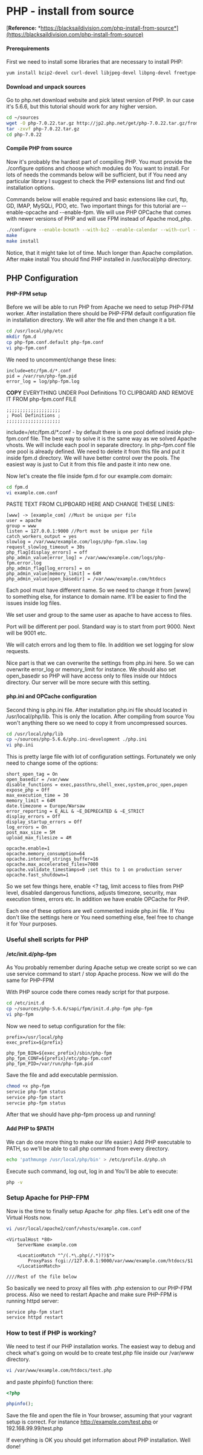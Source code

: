# PHP - install from source
[**Reference:** *https://blacksaildivision.com/php-install-from-source*](https://blacksaildivision.com/php-install-from-source)

#### Prerequirements
First we need to install some libraries that are necessary to install PHP:
```sh
yum install bzip2-devel curl-devel libjpeg-devel libpng-devel freetype-devel libc-client-devel.i686 libc-client-devel libmcrypt-devel libxml2-devel openssl-devel -y
```

#### Download and unpack sources
Go to php.net download website and pick latest version of PHP. In our case it's 5.6.6, but this tutorial should work for any higher version.
```sh
cd ~/sources
wget -O php-7.0.22.tar.gz http://jp2.php.net/get/php-7.0.22.tar.gz/from/this/mirror
tar -zxvf php-7.0.22.tar.gz
cd php-7.0.22
```

#### Compile PHP from source
Now it's probably the hardest part of compiling PHP. You must provide the ./configure options and choose which modules do You want to install. For lots of needs the commands below will be sufficient, but if You need any particular library I suggest to check the PHP extensions list and find out installation options.

Commands below will enable required and basic extensions like curl, ftp, GD, IMAP, MySQLi, PDO, etc. Two important things for this tutorial are --enable-opcache and --enable-fpm. We will use PHP OPCache that comes with newer versions of PHP and will use FPM instead of Apache mod_php.
```sh
./configure --enable-bcmath --with-bz2 --enable-calendar --with-curl --enable-exif --enable-ftp --with-gd --with-jpeg-dir --with-png-dir --with-freetype-dir --enable-gd-native-ttf --with-imap --with-imap-ssl --with-kerberos --enable-mbstring --with-mcrypt --with-mhash --with-mysqli --with-openssl --with-pcre-regex --with-pdo-mysql --with-zlib-dir --enable-sysvsem --enable-sysvshm --enable-sysvmsg --enable-soap --enable-sockets --with-xmlrpc --enable-zip --with-zlib --enable-inline-optimization --enable-mbregex --enable-opcache --enable-fpm --with-libdir=lib64 --prefix=/usr/local/php
make
make install
```
Notice, that it might take lot of time. Much longer than Apache compilation. After make install You should find PHP installed in /usr/local/php directory.

## PHP Configuration
#### PHP-FPM setup
Before we will be able to run PHP from Apache we need to setup PHP-FPM worker. After installation there should be PHP-FPM default configuration file in installation directory. We will alter the file and then change it a bit.
```sh
cd /usr/local/php/etc
mkdir fpm.d
cp php-fpm.conf.default php-fpm.conf
vi php-fpm.conf
```
We need to  uncomment/change these lines:
```
include=etc/fpm.d/*.conf
pid = /var/run/php-fpm.pid
error_log = log/php-fpm.log
```
**COPY** EVERYTHING UNDER Pool Definitions TO CLIPBOARD AND REMOVE IT FROM php-fpm.conf FILE
```
;;;;;;;;;;;;;;;;;;;;
; Pool Definitions ;
;;;;;;;;;;;;;;;;;;;;
```

include=/etc/fpm.d/*.conf - by default there is one pool defined inside php-fpm.conf file. The best way to solve it is the same way as we solved Apache vhosts. We will include each pool in separate directory. In php-fpm.conf file one pool is already defined. We need to delete it from this file and put it inside fpm.d directory. We will have better control over the pools. The easiest way is just to Cut it from this file and paste it into new one.

Now let's create the file inside fpm.d for our example.com domain:
```sh
cd fpm.d
vi example.com.conf
```
PASTE TEXT FROM CLIPBOARD HERE AND CHANGE THESE LINES:
```
[www] -> [example_com] //Must be unique per file
user = apache
group = www
listen = 127.0.0.1:9000 //Port must be unique per file
catch_workers_output = yes
slowlog = /var/www/example.com/logs/php-fpm.slow.log
request_slowlog_timeout = 30s
php_flag[display_errors] = off
php_admin_value[error_log] = /var/www/example.com/logs/php-fpm.error.log
php_admin_flag[log_errors] = on
php_admin_value[memory_limit] = 64M
php_admin_value[open_basedir] = /var/www/example.com/htdocs
```

Each pool must have different name. So we need to change it from [www] to something else, for instance to domain name. It'll be easier to find the issues inside log files.

We set user and group to the same user as apache to have access to files.

Port will be different per pool. Standard way is to start from port 9000. Next will be 9001 etc.

We will catch errors and log them to file. In addition we set logging for  slow requests.

Nice part is that we can overwrite the settings from php.ini here. So we can overwrite error_log or memory_limit for instance. We should also set open_basedir so PHP will have access only to files inside our htdocs directory. Our server will be more secure with this setting.

#### php.ini and OPCache configuration
Second thing is php.ini file. After installation  php.ini file should located in /usr/local/php/lib. This is only the location. After compiling from source You won't anything there so we need to copy it from uncompressed sources.

```sh
cd /usr/local/php/lib
cp ~/sources/php-5.6.6/php.ini-development ./php.ini
vi php.ini
```
This is pretty large file with lot of configuration settings. Fortunately we only need to change some of the options:
```
short_open_tag = On
open_basedir = /var/www
disable_functions = exec,passthru,shell_exec,system,proc_open,popen
expose_php = Off
max_execution_time = 30
memory_limit = 64M
date.timezone = Europe/Warsaw
error_reporting = E_ALL & ~E_DEPRECATED & ~E_STRICT
display_errors = Off
display_startup_errors = Off
log_errors = On
post_max_size = 5M
upload_max_filesize = 4M

opcache.enable=1
opcache.memory_consumption=64
opcache.interned_strings_buffer=16
opcache.max_accelerated_files=7000
opcache.validate_timestamps=0 ;set this to 1 on production server
opcache.fast_shutdown=1
```

So we set few things here, enable <? tag, limit access to files from PHP level, disabled dangerous functions, adjusts timezone, security, max execution times, errors etc. In addition we have enable OPCache for PHP.

Each one of these options are well commented inside php.ini file. If You don't like the settings here or You need something else, feel free to change it for Your purposes.

### Useful shell scripts for PHP
#### /etc/init.d/php-fpm

As You probably remember during Apache setup we create script so we can use service command to start / stop Apache process. Now we will do the same for PHP-FPM

With PHP source code there comes ready script for that purpose.
```sh
cd /etc/init.d
cp ~/sources/php-5.6.6/sapi/fpm/init.d.php-fpm php-fpm
vi php-fpm
```
Now we need to setup configuration for the file:
```
prefix=/usr/local/php
exec_prefix=${prefix}

php_fpm_BIN=${exec_prefix}/sbin/php-fpm
php_fpm_CONF=${prefix}/etc/php-fpm.conf
php_fpm_PID=/var/run/php-fpm.pid
```

Save the file and add executable permission.

```sh
chmod +x php-fpm
servcie php-fpm status
service php-fpm start
servcie php-fpm status
```

After that we should have php-fpm process up and running!

#### Add PHP to $PATH
We can do one more thing to make our life easier:) Add PHP executable to PATH, so we'll be able to call php command from every directory.

```sh
echo 'pathmunge /usr/local/php/bin' > /etc/profile.d/php.sh
```

Execute such command, log out, log in and You'll be able to execute:
```sh
php -v
```

### Setup Apache for PHP-FPM
Now is the time to finally setup Apache for .php files. Let's edit one of the Virtual Hosts now.
```sh
vi /usr/local/apache2/conf/vhosts/example.com.conf
```
```
<VirtualHost *80>
    ServerName example.com

    <LocationMatch "^/(.*\.php(/.*)?)$">
        ProxyPass fcgi://127.0.0.1:9000/var/www/example.com/htdocs/$1
    </LocationMatch>

////Rest of the file below
```

So basically we need to proxy all files with .php extension to our PHP-FPM process.  Also we need to restart Apache and make sure PHP-FPM is running httpd server:

```sh
service php-fpm start
service httpd restart
```

### How to test if PHP is working?
We need to test if our PHP installation works. The easiest way to debug and check what's going on would be to create test.php file inside our /var/www directory.

```sh
vi /var/www/example.com/htdocs/test.php
```
and paste phpinfo() function there:

```php
<?php

phpinfo();
```

Save the file and open the file in Your browser, assuming that your vagrant setup is correct. For instance http://example.com/test.php or 192.168.99.99/test.php

If everything is OK you should get information about PHP installation. Well done!
